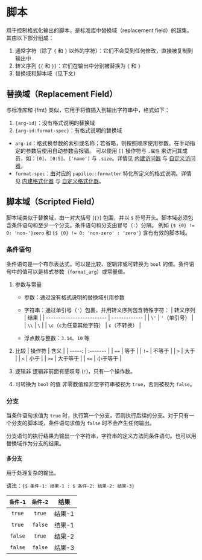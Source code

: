 # 脚本
用于控制格式化输出的脚本，是标准库中替换域（replacement field）的超集。其由以下部分组成：
1. 通常字符（除了 `{` 和 `}` 以外的字符）：它们不会受到任何修改，直接被复制到输出中
2. 转义序列 `{{` 和 `}}`：它们在输出中分别被替换为 `{` 和 `}`
3. 替换域和脚本域（见下文）

## 替换域（Replacement Field）
与标准库和 {fmt} 类似，它用于将值插入到输出字符串中，格式如下：
1. `{arg-id}`：没有格式说明的替换域
2. `{arg-id:format-spec}`：有格式说明的替换域

- `arg-id`：格式换参数的索引或名称；若省略，则按照顺序使用参数。在手动指定的参数后使用自动参数会报错。
  可以使用 `[]` 操作符与 `.属性` 来访问其成员，如：`[0]`、`[0:5]`、`['name']` 与 `.size`。详情见 [内建访问器](./builtin_accessor.md) 与 [自定义访问器](./accessor.md)。
- `format-spec`：由对应的 `papilio::formatter` 特化所定义的格式说明。详情见 [内建格式化器](./builtin_formatter.md) 与 [自定义格式化器](./formatter.md)。

## 脚本域（Scripted Field）
脚本域类似于替换域，由一对大括号 (`{}`) 包围，并以 `$` 符号开头。脚本域必须包含条件语句和至少一个分支。条件语句和分支由冒号（`:`）分隔。
例如 `{$ {0} != 0: 'non-'}zero` 和 `{$ {0} != 0: 'non-zero' : 'zero'}` 含有有效的脚本域。

### 条件语句
条件语句是一个布尔表达式，可以是比较、逻辑非或可转换为 `bool` 的值。条件语句中的值可以是格式参数（`format_arg`）或常量值。

1. 参数与常量
   - 参数：通过没有格式说明的替换域引用参数
   - 字符串：通过单引号（`'`）包裹，并用转义序列包含特殊字符：
     | 转义序列                  | 结果          |
     | ------------------------- | ------------- |
     | `\'`                      | `'`（单引号） |
     | `\\`                      | `\`           |
     | `\c`（`c`为任意其他字符） | `c`（不转换） |

   - 浮点数与整数：`3.14`、`10` 等

2. 比较
    | 操作符 | 含义     |
    | -----: | :------- |
    |   `==` | 等于     |
    |   `!=` | 不等于   |
    |    `>` | 大于     |
    |    `<` | 小于     |
    |   `>=` | 大于等于 |
    |   `<=` | 小于等于 |

3. 逻辑非
   逻辑非前面有感叹号 (`!`)，只有一个操作数。

4. 可转换为 `bool` 的值
   非零数值和非空字符串被视为 `true`，否则被视为 `false`。

### 分支
当条件语句求值为 `true` 时，执行第一个分支，否则执行后续的分支。对于只有一个分支的脚本域，条件语句求值为 `false` 时不会产生任何输出。

分支语句的执行结果为输出一个字符串，字符串的定义方法同条件语句。也可以用替换域作为分支的结果。

#### 多分支
用于处理复杂的输出。

语法：`{$ 条件-1: 结果-1 : $ 条件-2: 结果-2: 结果-3}`

| `条件-1` | `条件-2` |  结果  |
| :------: | :------: | :----: |
|  `true`  |  `true`  | 结果-1 |
|  `true`  | `false`  | 结果-1 |
| `false`  |  `true`  | 结果-2 |
| `false`  | `false`  | 结果-3 |
